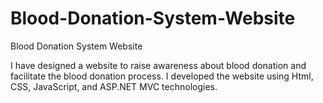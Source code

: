 # Blood-Donation-System-Website
Blood Donation System Website

I have designed a website to raise awareness about blood donation and facilitate the blood donation process. I developed the website
using Html, CSS, JavaScript, and ASP.NET MVC technologies.

